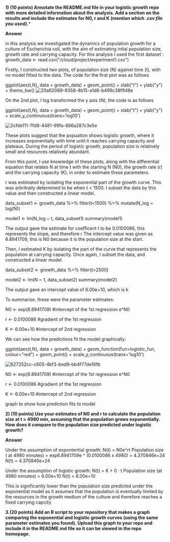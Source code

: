 **1) (10 points) Annotate the README.md file in your logistic growth repo with more detailed information about the analysis. Add a section on the results and include the estimates for N0, r and K (mention which *.csv file you used).****
   
**Answer** 

in this analysis we investigated the dynamics of population growth for a culture of Escherichia coli, with the aim of estimating inital population size, growth rate and carrying capacity.
For this analysis I used the first dataset : growth_data <- read.csv("/cloud/project/experiment1.csv")

Firstly, I constructed two plots, of population size (N) against time (t), with no model fitted to the data. The code for the first plot was as follows

ggplot(aes(t,N), data = growth_data) +
  geom_point() +
   xlab("t") +
   ylab("y") +
  theme_bw()
![20a62089-9358-4b15-a1d6-b499c38f948e](https://github.com/anonymoose2/logistic_growth/assets/150136026/979611e5-46c2-4e4d-89a5-b37f2538c1f3)

On the 2nd plot, I log transformed the y axis (N), the code is as follows

ggplot(aes(t,N), data = growth_data) +
  geom_point() +
  xlab("t") +
  ylab("y") +
  scale_y_continuous(trans='log10')

![2cfde111-7fd9-4481-99fa-886a287c3e5e](https://github.com/anonymoose2/logistic_growth/assets/150136026/8b11a87f-6bfb-4092-bd19-68ea217239b7)

These plots suggest that the popuation shows logistic growth, where it increases exponentially with time until it reaches carrying capacity and plateaus. During the period of logistic growth, population size is relatively small and resources relatively abundant.

From this point, I use knowledge of these plots, along with the differential equation that relates N at time t with the starting N (N0), the growth rate (r) and the carrying capacity (K), in order to estimate these parameters.

r was estimated by isolating the exponential part of the growth curve. This was arbritraily determined to be when t < 1500. I subset the data by this value and then constructed a linear model.

data_subset1 <- growth_data %>% filter(t<1500) %>% mutate(N_log = log(N))

model1 <- lm(N_log ~ t, data_subset1)
summary(model1)

The output gave the estimate for coefficent t to be 0.0100086, this represents the slope, and therefore r
The intercept value was given as 6.8941709, this is N0 because it is the population size at the start.

Then, I estimated K by isolating the part of the curve that represents the population at carrying capacity. Once again, I subset the data, and constructed a linear model.

data_subset2 <- growth_data %>% filter(t>2500)

model2 <- lm(N ~ 1, data_subset2)
summary(model2)

The output gave an intercept value of 6.00e+10, which is k

To summarise, these were the parameter estimates:

N0 <- exp(6.8941709) #intercept of the 1st regression e^N0

r <- 0.0100086 #gradient of the 1st regression

K <- 6.00e+10 #intercept of 2nd regression

We can see how the predictions fit the model graphically:

ggplot(aes(t,N), data = growth_data) +
  geom_function(fun=logistic_fun, colour="red") +
  geom_point() +
  scale_y_continuous(trans='log10')

![627252cc-c605-4bf3-bed9-bb4f77de16fb](https://github.com/anonymoose2/logistic_growth/assets/150136026/652d1bc4-3dfb-4781-86c1-f86eaef39a68)


N0 <- exp(6.8941709) #intercept of the 1st regression e^N0

r <- 0.0100086 #gradient of the 1st regression

K <- 6.00e+10 #intercept of 2nd regression

graph to show how prediction fits to model

**2) (10 points) Use your estimates of N0 and r to calculate the population
size at t = 4980 min, assuming that the population grows exponentially.
How does it compare to the population size predicted under logistic
growth?**

**Answer**

Under the assumption of expontential growth:
N(t) = N0e^rt
Population size ( at 4980 minutes) = exp6.8941709e ^ (0.0100086 x 4980) = 4.370846e+24
N(t) = 4.370846e+24

Under the assumption of logistic growth:
N(t) = K + 0 · t 
Population size (at 4980 minutes) = 6.00e+10 
N(t) = 6.00e+10

This is significantly lower than the population size predicted under the exponential model as it assumes that the population is eventually  limited by the resources in the growth medium of the culture and therefore reaches a fixed carrying capcity 

**3.(20 points) Add an R script to your repository that makes a graph
comparing the exponential and logistic growth curves (using the same
parameter estimates you found). Upload this graph to your repo and
include it in the README.md file so it can be viewed in the repo
homepage.**


